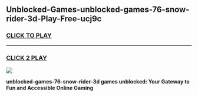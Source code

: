 
## Unblocked-Games-unblocked-games-76-snow-rider-3d-Play-Free-ucj9c
<h3>
<a href="https://premium76.site?title=unblocked-games-76-snow-rider-3d&ref=23A">CLICK TO PLAY</a></h3>
<hr>

<h3>
<a href="https://premium76.site?title=unblocked-games-76-snow-rider-3d&ref=23A">CLICK 2 PLAY</a>
  
</h3>

<a href="https://premium76.site?title=unblocked-games-76-snow-rider-3d&ref=23A"><img src="https://clearcache.store/games.png"></a>


**unblocked-games-76-snow-rider-3d games unblocked: Your Gateway to Fun and Accessible Online Gaming**

